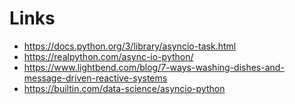# Links
- https://docs.python.org/3/library/asyncio-task.html
- https://realpython.com/async-io-python/
- https://www.lightbend.com/blog/7-ways-washing-dishes-and-message-driven-reactive-systems
- https://builtin.com/data-science/asyncio-python
